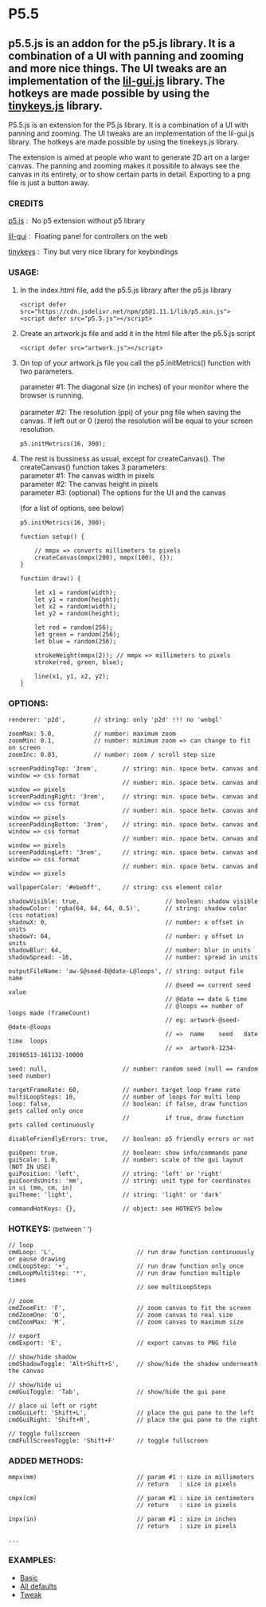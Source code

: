 # P5.5
## p5.5.js is an addon for the p5.js library. It is a combination of a UI with panning and zooming and more nice things. The UI tweaks are an implementation of the [lil-gui.js](https://lil-gui.georgealways.com/) library. The hotkeys are made possible by using the [tinykeys.js](https://jamiebuilds.github.io/tinykeys/) library.

P5.5.js is an extension for the P5.js library. It is a combination of a UI with panning and zooming. The UI tweaks are an implementation of the lil-gui.js library. The hotkeys are made possible by using the tinekeys.js library.

The extension is aimed at people who want to generate 2D art on a larger canvas. The panning and zooming makes it possible to always see the canvas in its entirety, or to show certain parts in detail. Exporting to a png file is just a button away.


### CREDITS

[p5.js](https://p5js.org/) : &nbsp;No p5 extension without p5 library

[lil-gui](https://lil-gui.georgealways.com/) : &nbsp;Floating panel for controllers on the web

[tinykeys](https://jamiebuilds.github.io/tinykeys/) : &nbsp;Tiny but very nice library for keybindings


### USAGE:

1. In the index.html file, add the p5.5.js library after the p5.js library
    ```
    <script defer src="https://cdn.jsdelivr.net/npm/p5@1.11.1/lib/p5.min.js">
    <script defer src="p5.5.js"></script>
    ```

2. Create an artwork.js file and add it in the html file after the p5.5.js script
    ```
    <script defer src="artwork.js"></script>
    ```

3. On top of your artwork.js file you call the p5.initMetrics() function
   with two parameters.

   parameter #1:
   The diagonal size (in inches) of your monitor where the browser is running.
   <br>
   <br>
   parameter #2:
   The resolution (ppi) of your png file when saving the canvas. If left out or 0 (zero) the resolution will be equal to your screen resolution.
    ```
    p5.initMetrics(16, 300);
    ```

4. The rest is bussiness as usual, except for createCanvas().
   The createCanvas() function takes 3 parameters:<br>
   parameter #1: The canvas width in pixels<br>
   parameter #2: The canvas height in pixels<br>
   parameter #3: (optional) The options for the UI and the canvas<br>

   (for a list of options, see below)

    ```
    p5.initMetrics(16, 300);

    function setup() {

        // mmpx => converts millimeters to pixels
        createCanvas(mmpx(200), mmpx(100), {});
    }

    function draw() {

        let x1 = random(width);
        let y1 = random(height);
        let x2 = random(width);
        let y2 = random(height);

        let red = random(256);
        let green = random(256);
        let blue = random(256);

        strokeWeight(mmpx(2)); // mmpx => millimeters to pixels
        stroke(red, green, blue);

        line(x1, y1, x2, y2);
    }

    ```

### OPTIONS:
    renderer: 'p2d',        // string: only 'p2d' !!! no 'webgl'

    zoomMax: 5.0,           // number: maximum zoom
    zoomMin: 0.1,           // number: minimum zoom => can change to fit on screen
    zoomInc: 0.03,          // number: zoom / scroll step size

    screenPaddingTop: '3rem',       // string: min. space betw. canvas and window => css format
                                    // number: min. space betw. canvas and window => pixels
    screenPaddingRight: '3rem',     // string: min. space betw. canvas and window => css format
                                    // number: min. space betw. canvas and window => pixels
    screenPaddingBottom: '3rem',    // string: min. space betw. canvas and window => css format
                                    // number: min. space betw. canvas and window => pixels
    screenPaddingLeft: '3rem',      // string: min. space betw. canvas and window => css format
                                    // number: min. space betw. canvas and window => pixels

    wallpaperColor: '#ebebff',      // string: css element color
                            
    shadowVisible: true,                        // boolean: shadow visible
    shadowColor: 'rgba(64, 64, 64, 0.5)',       // string: shadow color (css notation)
    shadowX: 0,                                 // number: x offset in units
    shadowY: 64,                                // number: y offset in units
    shadowBlur: 64,                             // number: blur in units
    shadowSpread: -16,                          // number: spread in units

    outputFileName: 'aw-S@seed-D@date-L@loops', // string: output file name
                                                // @seed == current seed value
                                                // @date == date & time
                                                // @loops == number of loops made (frameCount)
                                                // eg: artwork-@seed-@date-@loops
                                                // =>  name    seed   date    time  loops
                                                // =>  artwork-1234-20190513-161132-10000

    seed: null,                     // number: random seed (null == random seed number)

    targetFrameRate: 60,            // number: target loop frame rate
    multiLoopSteps: 10,             // number of loops for multi loop
    loop: false,                    // boolean: if false, draw function gets called only once
                                    //          if true, draw function gets called continuously

    disableFriendlyErrors: true,    // boolean: p5 friendly errors or not

    guiOpen: true,                  // boolean: show info/commands pane
    guiScale: 1.0,                  // number: scale of the gui layout (NOT IN USE)
    guiPosition: 'left',            // string: 'left' or 'right'
    guiCoordsUnits: 'mm',           // string: unit type for coordinates in ui (mm, cm, in)
    guiTheme: 'light',              // string: 'light' or 'dark'

    commandHotKeys: {},             // object: see HOTKEYS below

### HOTKEYS: <span style="font-size: 0.8em; font-weight: 400;">(between ' ')<br>

    // loop
    cmdLoop: 'L',                       // run draw function continuously or pause drawing
    cmdLoopStep: '+',                   // run draw function only once
    cmdLoopMultiStep: '*',              // run draw function multiple times
                                        // see multiLoopSteps

    // zoom
    cmdZoomFit: 'F',                    // zoom canvas to fit the screen
    cmdZoomOne: 'O',                    // zoom canvas to real size
    cmdZoomMax: 'M',                    // zoom canvas to maximum size

    // export
    cmdExport: 'E',                     // export canvas to PNG file

    // show/hide shadow
    cmdShadowToggle: 'Alt+Shift+S',     // show/hide the shadow underneath the canvas

    // show/hide ui
    cmdGuiToggle: 'Tab',                // show/hide the gui pane

    // place ui left or right
    cmdGuiLeft: 'Shift+L',              // place the gui pane to the left
    cmdGuiRight: 'Shift+R',             // place the gui pane to the right

    // toggle fullscreen
    cmdFullScreenToggle: 'Shift+F'      // toggle fullscreen
    
### ADDED METHODS:

    mmpx(mm)                            // param #1 : size in millimeters
                                        // return   : size in pixels

    cmpx(cm)                            // param #1 : size in centimeters
                                        // return   : size in pixels

    inpx(in)                            // param #1 : size in inches
                                        // return   : size in pixels

    ...


### EXAMPLES:

- [Basic](https://editor.p5js.org/ElTapir/sketches/6Fk4dSbbL)
- [All defaults](https://editor.p5js.org/ElTapir/sketches/m8fN8a5dN)
- [Tweak](https://editor.p5js.org/ElTapir/sketches/HkED3U-Ry)
